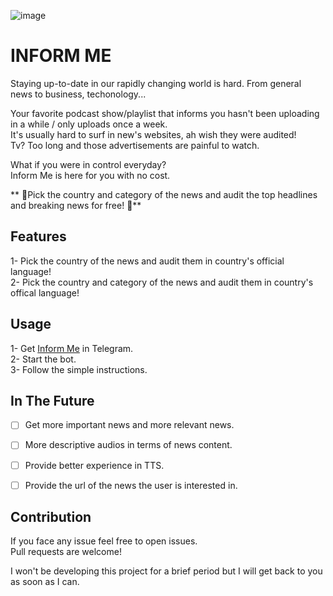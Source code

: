 ![image](https://github.com/EceSenaEtoglu/InformMe/assets/97747826/fc650e4b-a13c-462d-90f7-9fbbd5981601)

# INFORM ME

Staying up-to-date in our rapidly changing world is hard. From general news to business, techonology...  

Your favorite podcast show/playlist that informs you hasn't been uploading in a while / only uploads once a week.  
It's usually hard to surf in new's websites,  ah wish they were audited!  
Tv? Too long and those advertisements are painful to watch.  



What if you were in control everyday?  
Inform Me is here for you with no cost.

** 🎉Pick the country and category of the news and audit the top headlines and breaking news for free!  🎉**

## Features
1- Pick the country of the news and audit them in country's official language!  
2- Pick the country and category of the news and audit them in country's offical language!

## Usage
1- Get [Inform Me](https://t.me/The_InformMe_Bot) in Telegram.  
2- Start the bot.  
3- Follow the simple instructions.


## In The Future
- [ ] Get more important news and more relevant news.
- [ ] More descriptive audios in terms of news content.
- [ ] Provide better experience in TTS.
- [ ] Provide the url of the news the user is interested in.


## Contribution
If you face any issue feel free to open issues.  
Pull requests are welcome!  

I won't be developing this project for a brief period but I will get back to you as soon as I can.
